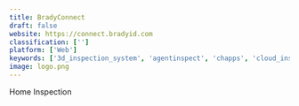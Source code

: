 ```yaml
---
title: BradyConnect
draft: false 
website: https://connect.bradyid.com
classification: ['']
platform: ['Web']
keywords: ['3d_inspection_system', 'agentinspect', 'chapps', 'cloud_inspections', 'data2base', 'express_report', 'happy_inspector', 'homegauge', 'inspection_manager', 'lexisnexis_home_inspection_index', 'moreapp', 'moreapp_forms', 'onsource_property_inspections', 'property_inspect', 'reporthost', 'snapinspect', 'spectora', 'isurvey_inspector', 'zinspector']
image: logo.png
---
```

Home Inspection